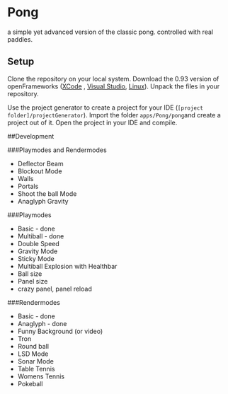 # Pong
a simple yet advanced version of the classic pong. controlled with real paddles.

## Setup

Clone the repository on your local system. Download the 0.93 version of openFrameworks ([XCode](http://openframeworks.cc/versions/v0.9.3/of_v0.9.3_osx_release.zip) , [Visual Studio](http://openframeworks.cc/versions/v0.9.3/of_v0.9.3_vs_release.zip), [Linux](http://openframeworks.cc/versions/v0.9.3/of_v0.9.3_linux64_release.tar.gz)). Unpack the files in your repository.

Use the project generator to create a project for your IDE (```[project folder]/projectGenerator```). Import the folder ```apps/Pong/pong```and create a project out of it. Open the project in your IDE and compile.

##Development

###Playmodes and Rendermodes
* Deflector Beam
* Blockout Mode
* Walls
* Portals
* Shoot the ball Mode
* Anaglyph Gravity

###Playmodes
* Basic - done
* Multiball - done
* Double Speed
* Gravity Mode
* Sticky Mode
* Multiball Explosion with Healthbar
* Ball size
* Panel size
* crazy panel, panel reload

###Rendermodes
* Basic - done
* Anaglyph - done
* Funny Background (or video)
* Tron
* Round ball
* LSD Mode
* Sonar Mode
* Table Tennis
* Womens Tennis
* Pokeball